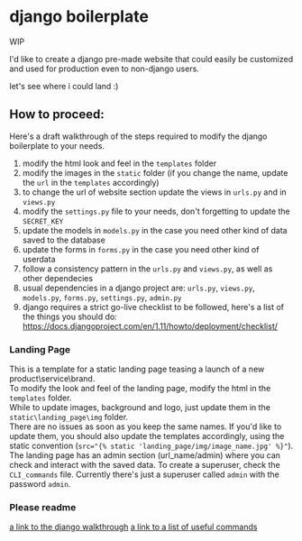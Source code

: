 # django boilerplate
WIP

I'd like to create a django pre-made website that could easily be customized and used for production even to non-django users.

let's see where i could land :)

## How to proceed:

Here's a draft walkthrough of the steps required to modify the django boilerplate to your needs.

1. modify the html look and feel in the `templates` folder
2. modify the images in the `static` folder (if you change the name, update the `url` in the `templates` accordingly)
3. to change the url of website section update the views in `urls.py` and in `views.py`
4. modify the `settings.py` file to your needs, don't forgetting to update the `SECRET_KEY`
5. update the models in `models.py` in the case you need other kind of data saved to the database
6. update the forms in `forms.py` in the case you need other kind of userdata
7. follow a consistency pattern in the `urls.py` and `views.py`, as well as other dependecies
8. usual dependencies in a django project are: `urls.py`, `views.py`, `models.py`, `forms.py`, `settings.py`, `admin.py` 
9. django requires a strict go-live checklist to be followed, here's a list of the things you should do: https://docs.djangoproject.com/en/1.11/howto/deployment/checklist/ 

### Landing Page
This is a template for a static landing page teasing a launch of a new product\service\brand.<br>
To modify the look and feel of the landing page, modify the html in the `templates` folder.<br>
While to update images, background and logo, just update them in the `static\landing_page\img` folder.<br>
There are no issues as soon as you keep the same names. If you'd like to update them, you should also update the templates accordingly, using the static convention (`src="{% static 'landing_page/img/image_name.jpg' %}"`).<br>
The landing page has an admin section (url_name/admin) where you can check and interact with the saved data. To create a superuser, check the `CLI_commands` file. Currently there's just a superuser called `admin` with the password `admin`.<br>

### Please readme
[a link to the django walkthrough](django_walktrought.md)
[a link to a list of useful commands](CLI_commands.md)
